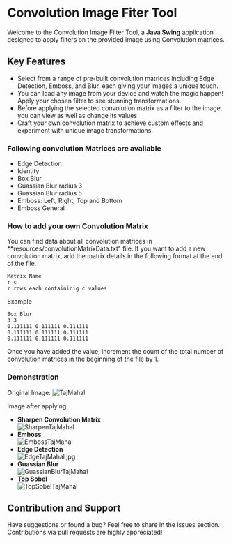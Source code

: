 # Convolution Image Fiter Tool
Welcome to the Convolution Image Filter Tool, a **Java Swing** application designed to apply filters on the provided image using Convolution matrices. 

## Key Features
- Select from a range of pre-built convolution matrices including Edge Detection, Emboss, and Blur, each giving your images a unique touch.
- You can load any image from your device and watch the magic happen! Apply your chosen filter to see stunning transformations.
- Before applying the selected convolution matrix as a filter to the image, you can view as well as change its values
- Craft your own convolution matrix to achieve custom effects and experiment with unique image transformations.

### Following convolution Matrices are available
- Edge Detection
- Identity
- Box Blur
- Guassian Blur radius 3
- Guassian Blur radius 5
- Emboss: Left, Right, Top and Bottom
- Emboss General

### How to add your own Convolution Matrix
You can find data about all convolution matrices in **resources/convolutionMatrixData.txt" file. If you want to add a new convolution matrix, add the matrix details in the following format at the end of the file.

```
Matrix Name 
r c
r rows each containinig c values
```

Example
```
Box Blur
3 3
0.111111 0.111111 0.111111
0.111111 0.111111 0.111111
0.111111 0.111111 0.111111
```

Once you have added the value, increment the count of the total number of convolution matrices in the beginning of the file by 1.  

### Demonstration 
Original Image: 
![TajMahal](https://github.com/VishalRana2015/ConvolutionImageFilter/assets/69715143/b496c149-61d0-4032-a544-2c6ac41b3262)

Image after applying 
- **Sharpen Convolution Matrix**  
![SharpenTajMahal](https://github.com/VishalRana2015/ConvolutionImageFilter/assets/69715143/8d3cb967-25ec-44a5-8233-7ab8ef27a024)
- **Emboss**  
![EmbossTajMahal](https://github.com/VishalRana2015/ConvolutionImageFilter/assets/69715143/08445bd0-3347-44a9-9714-c0f07451cf14)
- **Edge Detection**  
![EdgeTajMahal jpg](https://github.com/VishalRana2015/ConvolutionImageFilter/assets/69715143/6f8d1933-7399-4e37-b4ee-4776ff69b87d)
- **Guassian Blur**  
![GuassianBlurTajMahal](https://github.com/VishalRana2015/ConvolutionImageFilter/assets/69715143/d6916cf8-af2b-474e-82a0-8b22f6ffb056)
- **Top Sobel**  
![TopSobelTajMahal](https://github.com/VishalRana2015/ConvolutionImageFilter/assets/69715143/1d1adc83-9dbe-4297-9b74-1eae4ab6bd55)


## Contribution and Support
Have suggestions or found a bug? Feel free to share in the Issues section. Contributions via pull requests are highly appreciated!
